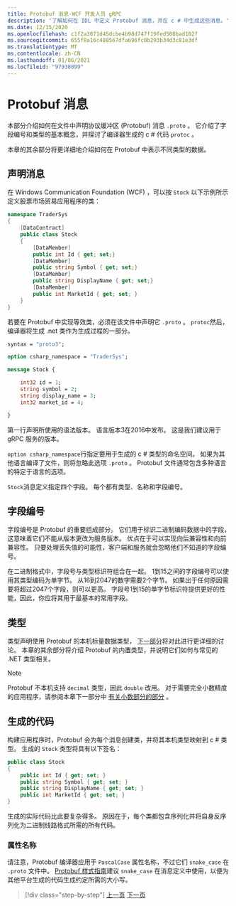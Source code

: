 ```yaml
---
title: Protobuf 消息-WCF 开发人员 gRPC
description: '了解如何在 IDL 中定义 Protobuf 消息，并在 c # 中生成这些消息。'
ms.date: 12/15/2020
ms.openlocfilehash: c1f2a3071d45dcbe4b98d747f19fed508bad102f
ms.sourcegitcommit: 655f8a16c488567dfa696fc0b293b34d3c81e3df
ms.translationtype: MT
ms.contentlocale: zh-CN
ms.lasthandoff: 01/06/2021
ms.locfileid: "97938099"
---
```

# <a name="protobuf-messages"></a>Protobuf 消息

本部分介绍如何在文件中声明协议缓冲区 (Protobuf) 消息 `.proto` 。 它介绍了字段编号和类型的基本概念，并探讨了编译器生成的 c # 代码 `protoc` 。

本章的其余部分将更详细地介绍如何在 Protobuf 中表示不同类型的数据。

## <a name="declaring-a-message"></a>声明消息

在 Windows Communication Foundation (WCF) ，可以按 `Stock` 以下示例所示定义股票市场贸易应用程序的类：

```csharp
namespace TraderSys
{
    [DataContract]
    public class Stock
    {
        [DataMember]
        public int Id { get; set;}
        [DataMember]
        public string Symbol { get; set;}
        [DataMember]
        public string DisplayName { get; set;}
        [DataMember]
        public int MarketId { get; set; }
    }
}
```

若要在 Protobuf 中实现等效类，必须在该文件中声明它 `.proto` 。 `protoc`然后，编译器将生成 .net 类作为生成过程的一部分。

```protobuf
syntax = "proto3";

option csharp_namespace = "TraderSys";

message Stock {

    int32 id = 1;
    string symbol = 2;
    string display_name = 3;
    int32 market_id = 4;

}  
```

第一行声明所使用的语法版本。 语言版本3在2016中发布。 这是我们建议用于 gRPC 服务的版本。

`option csharp_namespace`行指定要用于生成的 c # 类型的命名空间。 如果为其他语言编译了文件，则将忽略此选项 `.proto` 。 Protobuf 文件通常包含多种语言的特定于语言的选项。

`Stock`消息定义指定四个字段。 每个都有类型、名称和字段编号。

## <a name="field-numbers"></a>字段编号

字段编号是 Protobuf 的重要组成部分。 它们用于标识二进制编码数据中的字段，这意味着它们不能从版本更改为服务版本。 优点在于可以实现向后兼容性和向前兼容性。 只要处理丢失值的可能性，客户端和服务就会忽略他们不知道的字段编号。

在二进制格式中，字段号与类型标识符组合在一起。 1到15之间的字段编号可以使用其类型编码为单字节。 从16到2047的数字需要2个字节。 如果出于任何原因需要将超过2047个字段，则可以更高。 字段号1到15的单字节标识符提供更好的性能，因此，你应将其用于最基本的常用字段。

## <a name="types"></a>类型

类型声明使用 Protobuf 的本机标量数据类型， [下一部分](protobuf-data-types.md)将对此进行更详细的讨论。 本章的其余部分将介绍 Protobuf 的内置类型，并说明它们如何与常见的 .NET 类型相关。

> [!NOTE]
> Protobuf 不本机支持 `decimal` 类型，因此 `double` 改用。 对于需要完全小数精度的应用程序，请参阅本章下一部分中 [有关小数部分的部分](protobuf-data-types.md#decimals) 。

## <a name="the-generated-code"></a>生成的代码

构建应用程序时，Protobuf 会为每个消息创建类，并将其本机类型映射到 c # 类型。 生成的 `Stock` 类型将具有以下签名：

```csharp
public class Stock
{
    public int Id { get; set; }
    public string Symbol { get; set; }
    public string DisplayName { get; set; }
    public int MarketId { get; set; }
}
```

生成的实际代码比此要复杂得多。 原因在于，每个类都包含序列化并将自身反序列化为二进制线路格式所需的所有代码。

### <a name="property-names"></a>属性名称

请注意，Protobuf 编译器应用于 `PascalCase` 属性名称，不过它们 `snake_case` 在 `.proto` 文件中。 [Protobuf 样式指南](https://developers.google.com/protocol-buffers/docs/style)建议 `snake_case` 在消息定义中使用，以便为其他平台生成的代码生成约定所需的大小写。

>[!div class="step-by-step"]
>[上一页](protocol-buffers.md)
>[下一页](protobuf-data-types.md)
